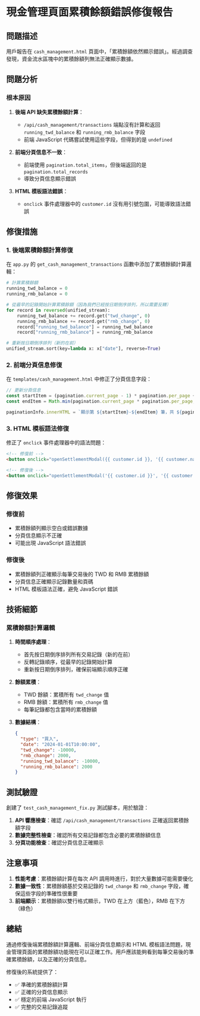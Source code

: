 # 現金管理頁面累積餘額錯誤修復報告

## 問題描述

用戶報告在 `cash_management.html` 頁面中，「累積餘額依然顯示錯誤」。經過調查發現，資金流水區塊中的累積餘額列無法正確顯示數據。

## 問題分析

### 根本原因

1. **後端 API 缺失累積餘額計算**：
   - `/api/cash_management/transactions` 端點沒有計算和返回 `running_twd_balance` 和 `running_rmb_balance` 字段
   - 前端 JavaScript 代碼嘗試使用這些字段，但得到的是 `undefined`

2. **前端分頁信息不一致**：
   - 前端使用 `pagination.total_items`，但後端返回的是 `pagination.total_records`
   - 導致分頁信息顯示錯誤

3. **HTML 模板語法錯誤**：
   - `onclick` 事件處理器中的 `customer.id` 沒有用引號包圍，可能導致語法錯誤

## 修復措施

### 1. 後端累積餘額計算修復

在 `app.py` 的 `get_cash_management_transactions` 函數中添加了累積餘額計算邏輯：

```python
# 計算累積餘額
running_twd_balance = 0
running_rmb_balance = 0

# 從最早的記錄開始計算累積餘額（因為我們已經按日期倒序排列，所以需要反轉）
for record in reversed(unified_stream):
    running_twd_balance += record.get("twd_change", 0)
    running_rmb_balance += record.get("rmb_change", 0)
    record["running_twd_balance"] = running_twd_balance
    record["running_rmb_balance"] = running_rmb_balance

# 重新按日期倒序排列（新的在前）
unified_stream.sort(key=lambda x: x["date"], reverse=True)
```

### 2. 前端分頁信息修復

在 `templates/cash_management.html` 中修正了分頁信息字段：

```javascript
// 更新分頁信息
const startItem = (pagination.current_page - 1) * pagination.per_page + 1;
const endItem = Math.min(pagination.current_page * pagination.per_page, pagination.total_records);

paginationInfo.innerHTML = `顯示第 ${startItem}-${endItem} 筆，共 ${pagination.total_records} 筆記錄`;
```

### 3. HTML 模板語法修復

修正了 `onclick` 事件處理器中的語法問題：

```html
<!-- 修復前 -->
<button onclick="openSettlementModal({{ customer.id }}, '{{ customer.name }}', {{ customer.total_receivables_twd }})">

<!-- 修復後 -->
<button onclick="openSettlementModal('{{ customer.id }}', '{{ customer.name }}', {{ customer.total_receivables_twd }})">
```

## 修復效果

### 修復前
- 累積餘額列顯示空白或錯誤數據
- 分頁信息顯示不正確
- 可能出現 JavaScript 語法錯誤

### 修復後
- 累積餘額列正確顯示每筆交易後的 TWD 和 RMB 累積餘額
- 分頁信息正確顯示記錄數量和頁碼
- HTML 模板語法正確，避免 JavaScript 錯誤

## 技術細節

### 累積餘額計算邏輯

1. **時間順序處理**：
   - 首先按日期倒序排列所有交易記錄（新的在前）
   - 反轉記錄順序，從最早的記錄開始計算
   - 重新按日期倒序排列，確保前端顯示順序正確

2. **餘額累積**：
   - TWD 餘額：累積所有 `twd_change` 值
   - RMB 餘額：累積所有 `rmb_change` 值
   - 每筆記錄都包含當時的累積餘額

3. **數據結構**：
   ```json
   {
     "type": "買入",
     "date": "2024-01-01T10:00:00",
     "twd_change": -10000,
     "rmb_change": 2000,
     "running_twd_balance": -10000,
     "running_rmb_balance": 2000
   }
   ```

## 測試驗證

創建了 `test_cash_management_fix.py` 測試腳本，用於驗證：

1. **API 響應檢查**：確認 `/api/cash_management/transactions` 正確返回累積餘額字段
2. **數據完整性檢查**：確認所有交易記錄都包含必要的累積餘額信息
3. **分頁功能檢查**：確認分頁信息正確顯示

## 注意事項

1. **性能考慮**：累積餘額計算在每次 API 調用時進行，對於大量數據可能需要優化
2. **數據一致性**：累積餘額基於交易記錄的 `twd_change` 和 `rmb_change` 字段，確保這些字段的準確性很重要
3. **前端顯示**：累積餘額以雙行格式顯示，TWD 在上方（藍色），RMB 在下方（綠色）

## 總結

通過修復後端累積餘額計算邏輯、前端分頁信息顯示和 HTML 模板語法問題，現金管理頁面的累積餘額功能現在可以正確工作。用戶應該能夠看到每筆交易後的準確累積餘額，以及正確的分頁信息。

修復後的系統提供了：
- ✅ 準確的累積餘額計算
- ✅ 正確的分頁信息顯示
- ✅ 穩定的前端 JavaScript 執行
- ✅ 完整的交易記錄追蹤
